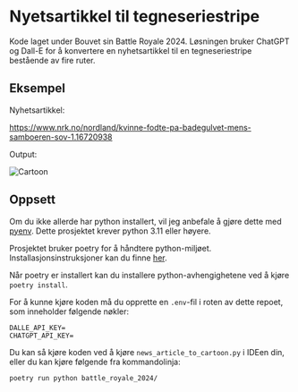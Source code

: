 # Nyetsartikkel til tegneseriestripe

Kode laget under Bouvet sin Battle Royale 2024. Løsningen bruker ChatGPT og Dall-E for å konvertere en nyhetsartikkel til en tegneseriestripe bestående av fire ruter.

## Eksempel

Nyhetsartikkel:

https://www.nrk.no/nordland/kvinne-fodte-pa-badegulvet-mens-samboeren-sov-1.16720938

Output:

![Cartoon](./images/cartoon.png)

## Oppsett

Om du ikke allerde har python installert, vil jeg anbefale å gjøre dette med [pyenv](https://github.com/pyenv/pyenv). Dette prosjektet krever python 3.11 eller høyere.

Prosjektet bruker poetry for å håndtere python-miljøet. Installasjonsinstruksjoner kan du finne [her](https://python-poetry.org/docs/#installation).

Når poetry er installert kan du installere python-avhengighetene ved å kjøre `poetry install`.

For å kunne kjøre koden må du opprette en `.env`-fil i roten av dette repoet, som inneholder følgende nøkler:

```.env
DALLE_API_KEY=
CHATGPT_API_KEY=
```

Du kan så kjøre koden ved å kjøre `news_article_to_cartoon.py` i IDEen din, eller du kan kjøre følgende fra kommandolinja:

```
poetry run python battle_royale_2024/
```